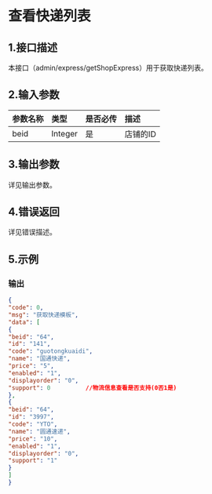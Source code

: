# 查看快递列表

## 1.接口描述

本接口（admin/express/getShopExpress）用于获取快递列表。

## 2.输入参数

| 参数名称 | 类型 | 是否必传 | 描述 |
| :--- | :--- | :--- | :--- |
| beid | Integer | 是 | 店铺的ID |

## 3.输出参数

详见输出参数。

## 4.错误返回

详见错误描述。

## 5.示例

### 输出

```json
{
"code": 0,
"msg": "获取快递模板",
"data": [
{
"beid": "64",
"id": "141",
"code": "guotongkuaidi",
"name": "国通快递",
"price": "5",
"enabled": "1",
"displayorder": "0",
"support": 0          //物流信息查看是否支持(0否1是)
},
{
"beid": "64",
"id": "3997",
"code": "YTO",
"name": "圆通速递",
"price": "10",
"enabled": "1",
"displayorder": "0",
"support": "1"
}
]
}
```



